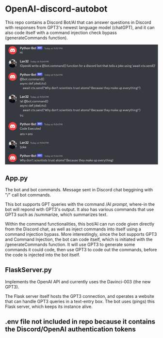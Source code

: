 # OpenAI-discord-autobot

This repo contains a Discord Bot/AI that can answer questions in Discord with responses from GPT3's newest language model (chatGPT), and it can also code itself with a command injection check bypass (generateCommands function).

![screenshot](https://github.com/bilan604/OpenAI-Discord-autobot/blob/master/static/Python-OpenAI.png?width=20px)  

## App.py
The bot and bot commands. Message sent in Discord chat beggining with "/" call bot commands.  

This bot supports GPT queries with the command /AI *prompt*, where-in the bot will repond with GPT3's output. It also has various commands that use GPT3 such as /summarize, which summarizes text.  

Within the command functionalities, this bot/AI can run code given directly from the Discord chat, as well as inject commands into itself using a command injection bypass. More interestingly, since the bot supports GPT3 and Command Injection, the bot can code itself, which is initiated with the /generateCommands function. It will use GPT3 to generate some commands it could code, then use GPT3 to code out the commands, before the code is injected into the bot itself.


## FlaskServer.py  
Implements the OpenAI API and currently uses the Davinci-003 (the new GPT3).  

The Flask server itself hosts the GPT3 connection, and operates a website that can handle GPT3 queries in a text-entry box. The bot uses (pings) this Flask server, which keeps its instance alive.  

## .env file not included in repo because it contains the Discord/OpenAI authentication tokens  

